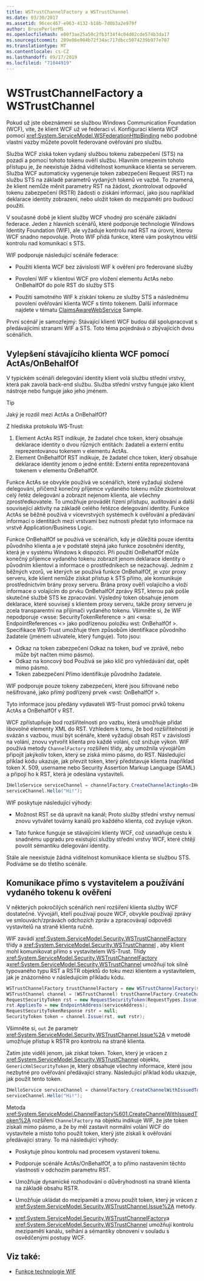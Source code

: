```yaml
---
title: WSTrustChannelFactory a WSTrustChannel
ms.date: 03/30/2017
ms.assetid: 96cec467-e963-4132-b18b-7d0b3a2e979f
author: BrucePerlerMS
ms.openlocfilehash: e00f3ae25a50c2fb3f34f4c04d02cde574b3da17
ms.sourcegitcommit: 289e06e904b72f34ac717dbcc5074239b977e707
ms.translationtype: MT
ms.contentlocale: cs-CZ
ms.lasthandoff: 09/17/2019
ms.locfileid: "71044919"
---
```

# <a name="wstrustchannelfactory-and-wstrustchannel"></a>WSTrustChannelFactory a WSTrustChannel
Pokud už jste obeznámeni se službou Windows Communication Foundation (WCF), víte, že klient WCF už ve federaci ví. Konfigurací klienta WCF pomocí <xref:System.ServiceModel.WSFederationHttpBinding> nebo podobné vlastní vazby můžete povolit federované ověřování pro službu.

 Služba WCF získá token vydaný službou tokenu zabezpečení (STS) na pozadí a pomocí tohoto tokenu ověří službu. Hlavním omezením tohoto přístupu je, že neexistuje žádná viditelnost komunikace klienta se serverem. Služba WCF automaticky vygeneruje token zabezpečení Request (RST) na službu STS na základě parametrů vydaných tokenů ve vazbě. To znamená, že klient nemůže měnit parametry RST na žádost, zkontrolovat odpověď tokenu zabezpečení (RSTR) žádosti o získání informací, jako jsou například deklarace identity zobrazení, nebo uložit token do mezipaměti pro budoucí použití.

 V současné době je klient služby WCF vhodný pro scénáře základní federace. Jeden z hlavních scénářů, které podporuje technologie Windows Identity Foundation (WIF), ale vyžaduje kontrolu nad RST na úrovni, kterou WCF snadno nepovoluje. Proto WIF přidá funkce, které vám poskytnou větší kontrolu nad komunikací s STS.

 WIF podporuje následující scénáře federace:

- Použití klienta WCF bez závislostí WIF k ověření pro federované služby

- Povolení WIF v klientovi WCF pro vložení elementu ActAs nebo OnBehalfOf do pole RST do služby STS

- Použití samotného WIF k získání tokenu ze služby STS a následnému povolení ověřování klienta WCF s tímto tokenem. Další informace najdete v tématu [ClaimsAwareWebService](https://go.microsoft.com/fwlink/?LinkID=248406) Sample.

 První scénář je samozřejmý: Stávající klienti WCF budou dál spolupracovat s předávajícími stranami WIF a STS. Toto téma pojednává o zbývajících dvou scénářích.

## <a name="enhancing-an-existing-wcf-client-with-actas--onbehalfof"></a>Vylepšení stávajícího klienta WCF pomocí ActAs/OnBehalfOf
V typickém scénáři delegování identity klient volá službu střední vrstvy, která pak zavolá back-end službu. Služba střední vrstvy funguje jako klient nástroje nebo funguje jako jeho jménem.

> [!TIP]
> Jaký je rozdíl mezi ActAs a OnBehalfOf?
>
> Z hlediska protokolu WS-Trust:
>
> 1. Element ActAs RST indikuje, že žadatel chce token, který obsahuje deklarace identity o dvou různých entitách: žadateli a externí entitu reprezentovanou tokenem v elementu ActAs.
> 2. Element OnBehalfOf RST indikuje, že žadatel chce token, který obsahuje deklarace identity jenom o jedné entitě: Externí entita reprezentovaná tokenem v elementu OnBehalfOf.
>
> Funkce ActAs se obvykle používá ve scénářích, které vyžadují složené delegování, přičemž konečný příjemce vydaného tokenu může zkontrolovat celý řetěz delegování a zobrazit nejenom klienta, ale všechny zprostředkovatele. To umožňuje provádět řízení přístupu, auditování a další související aktivity na základě celého řetězce delegování identity. Funkce ActAs se běžně používá v vícevrstvých systémech k ověřování a předávání informací o identitách mezi vrstvami bez nutnosti předat tyto informace na vrstvě Application/Business Logic.
>
> Funkce OnBehalfOf se používá ve scénářích, kdy je důležitá pouze identita původního klienta a je v podstatě stejná jako funkce zosobnění identity, která je v systému Windows k dispozici. Při použití OnBehalfOf může konečný příjemce vydaného tokenu zobrazit jenom deklarace identity o původním klientovi a informace o prostředníkech se nezachovají. Jedním z běžných vzorů, ve kterých se používá funkce OnBehalfOf, je vzor proxy serveru, kde klient nemůže získat přístup k STS přímo, ale komunikuje prostřednictvím brány proxy serveru. Brána proxy ověří volajícího a vloží informace o volajícím do prvku OnBehalfOf zprávy RST, kterou pak pošle skutečné službě STS ke zpracování. Výsledný token obsahuje jenom deklarace, které souvisejí s klientem proxy serveru, takže proxy serveru je zcela transparentní na přijímači vydaného tokenu. Všimněte si, že WIF nepodporuje \<wsse: SecurityTokenReference > ani \<wsa: EndpointReferences \<> jako podřízenou položku wst: OnBehalfOf >. Specifikace WS-Trust umožňuje třem způsobům identifikace původního žadatele (jménem uživatele, který funguje). Toto jsou:
>
> - Odkaz na token zabezpečení Odkaz na token, buď ve zprávě, nebo může být načten mimo pásmo).
> - Odkaz na koncový bod Používá se jako klíč pro vyhledávání dat, opět mimo pásmo.
> - Token zabezpečení Přímo identifikuje původního žadatele.
>
> WIF podporuje pouze tokeny zabezpečení, které jsou šifrované nebo nešifrované, jako přímý podřízený prvek \<wst: OnBehalfOf >.

 Tyto informace jsou předány vydavateli WS-Trust pomocí prvků tokenu ActAs a OnBehalfOf v RST.

 WCF zpřístupňuje bod rozšiřitelnosti pro vazbu, která umožňuje přidat libovolné elementy XML do RST. Vzhledem k tomu, že bod rozšiřitelnosti je svázán s vazbou, musí být scénáře, které vyžadují obsah RST v závislosti na volání, znovu vytvořit klienta pro každé volání, což snižuje výkon. WIF používá metody `ChannelFactory` rozšíření třídy, aby umožnila vývojářům připojit jakýkoliv token, který se získá mimo pásmo, do RST. Následující příklad kódu ukazuje, jak převzít token, který představuje klienta (například token X. 509, username nebo Security Assertion Markup Language (SAML) a připojí ho k RST, která je odeslána vystaviteli.

```csharp
IHelloService serviceChannel = channelFactory.CreateChannelActingAs<IHelloService>(clientSamlToken);
serviceChannel.Hello("Hi!");
```

 WIF poskytuje následující výhody:

- Možnost RST se dá upravit na kanál; Proto služby střední vrstvy nemusí znovu vytvářet továrny kanálů pro každého klienta, což zvyšuje výkon.

- Tato funkce funguje se stávajícími klienty WCF, což usnadňuje cestu k snadnému upgradu pro existující služby střední vrstvy WCF, které chtějí povolit sémantiku delegování identity.

 Stále ale neexistuje žádná viditelnost komunikace klienta se službou STS. Podíváme se do třetího scénáře.

## <a name="communicating-directly-with-an-issuer-and-using-the-issued-token-to-authenticate"></a>Komunikace přímo s vystavitelem a používání vydaného tokenu k ověření
V některých pokročilých scénářích není rozšíření klienta služby WCF dostatečné. Vývojáři, kteří používají pouze WCF, obvykle používají zprávy ve smlouvách/zprávách odchozích zpráv a zpracovávají odpovědi vystavitelů na straně klienta ručně.

WIF zavádí <xref:System.ServiceModel.Security.WSTrustChannelFactory> třídy a <xref:System.ServiceModel.Security.WSTrustChannel> , aby klient mohl komunikovat přímo s vystavitelem WS-Trust. Třídy <xref:System.ServiceModel.Security.WSTrustChannelFactory> a<xref:System.ServiceModel.Security.WSTrustChannel> umožňují tok silně typovaného typu RST a RSTR objektů do toku mezi klientem a vystavitelem, jak je znázorněno v následujícím příkladu kódu.

```csharp
WSTrustChannelFactory trustChannelFactory = new WSTrustChannelFactory(stsBinding, stsAddress);
WSTrustChannel channel = (WSTrustChannel) trustChannelFactory.CreateChannel();
RequestSecurityToken rst = new RequestSecurityToken(RequestTypes.Issue);
rst.AppliesTo = new EndpointAddress(serviceAddress);
RequestSecurityTokenResponse rstr = null;
SecurityToken token = channel.Issue(rst, out rstr);
```

Všimněte si, `out` že parametr <xref:System.ServiceModel.Security.WSTrustChannel.Issue%2A> v metodě umožňuje přístup k RSTR pro kontrolu na straně klienta.

Zatím jste viděli jenom, jak získat token. Token, který je vrácen z <xref:System.ServiceModel.Security.WSTrustChannel> objektu, `GenericXmlSecurityToken` je, který obsahuje všechny informace, které jsou nezbytné pro ověřování předávající strany. Následující příklad kódu ukazuje, jak použít tento token.

```csharp
IHelloService serviceChannel = channelFactory.CreateChannelWithIssuedToken<IHelloService>( token );
serviceChannel.Hello("Hi!");
```

Metoda <xref:System.ServiceModel.ChannelFactory%601.CreateChannelWithIssuedToken%2A> rozšíření `ChannelFactory` na objektu indikuje WIF, že jste token získali mimo pásmo, a že by měl zastavit normální volání WCF do vystavitele a místo toho použít token, který jste získali k ověřování předávající strany. To má následující výhody:

- Poskytuje plnou kontrolu nad procesem vystavení tokenu.

- Podporuje scénáře ActAs/OnBehalfOf, a to přímo nastavením těchto vlastností v odchozím parametru RST.

- Umožňuje dynamické rozhodování o důvěryhodnosti na straně klienta na základě obsahu RSTR.

- Umožňuje ukládat do mezipaměti a znovu použít token, který je vrácen z <xref:System.ServiceModel.Security.WSTrustChannel.Issue%2A> metody.

- <xref:System.ServiceModel.Security.WSTrustChannelFactory>a <xref:System.ServiceModel.Security.WSTrustChannel> umožňují kontrolu mezipamětí kanálu, selhání a sémantiky obnovení v souladu s osvědčenými postupy WCF.

## <a name="see-also"></a>Viz také:

- [Funkce technologie WIF](wif-features.md)
